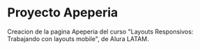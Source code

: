 # Proyecto Apeperia

Creacion de la pagina Apeperia del curso "Layouts Responsivos: Trabajando con layouts mobile", de Alura LATAM.
